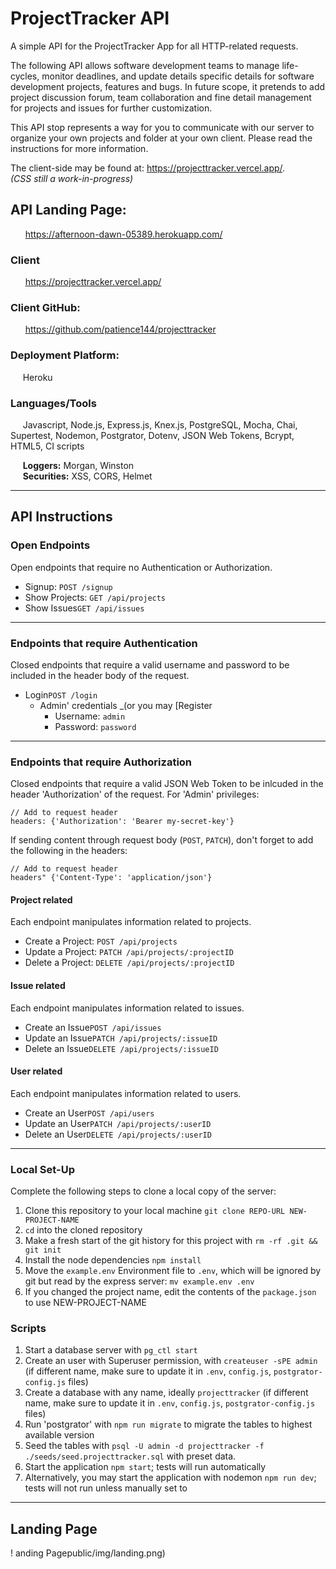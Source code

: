 # ProjectTracker API

A simple API for the ProjectTracker App for all HTTP-related requests.

The following API allows software development teams to manage life-cycles, monitor deadlines, and update details specific details for software development projects, features and bugs. In future scope, it pretends to add project discussion forum, team collaboration and fine detail management for projects and issues for further customization.

This API stop represents a way for you to communicate with our server to organize your own projects and folder at your own client. Please read the instructions for more information.

The client-side may be found at: https://projecttracker.vercel.app/. \
_(CSS still a work-in-progress)_

## API Landing Page:

&nbsp;&nbsp;&nbsp;&nbsp;&nbsp; https://afternoon-dawn-05389.herokuapp.com/

### Client

&nbsp;&nbsp;&nbsp;&nbsp;&nbsp; https://projecttracker.vercel.app/

### Client GitHub:

&nbsp;&nbsp;&nbsp;&nbsp;&nbsp; https://github.com/patience144/projecttracker

### Deployment Platform:

&nbsp;&nbsp;&nbsp;&nbsp;&nbsp;Heroku

### Languages/Tools

&nbsp;&nbsp;&nbsp;&nbsp;&nbsp;Javascript, Node.js, Express.js, Knex.js, PostgreSQL, Mocha, Chai, Supertest, Nodemon, Postgrator, Dotenv, JSON Web Tokens, Bcrypt, HTML5, CI scripts

&nbsp;&nbsp;&nbsp;&nbsp;&nbsp;**Loggers:** Morgan, Winston \
&nbsp;&nbsp;&nbsp;&nbsp;&nbsp;**Securities:** XSS, CORS, Helmet

---

## API Instructions

### Open Endpoints

Open endpoints that require no Authentication or Authorization.

- Signup: `POST /signup`
- Show Projects: `GET /api/projects`
- Show Issues`GET /api/issues`

---

### Endpoints that require Authentication

Closed endpoints that require a valid username and password to be included in the header body of the request.

- Login`POST /login`
  - Admin' credentials \_(or you may [Register
    - Username: `admin`
    - Password: `password`

---

### Endpoints that require Authorization

Closed endpoints that require a valid JSON Web Token to be inlcuded in the header 'Authorization' of the request. For 'Admin' privileges:

```
// Add to request header
headers: {'Authorization': 'Bearer my-secret-key'}
```

If sending content through request body (`POST`, `PATCH`), don't forget to add the following in the headers:

```
// Add to request header
headers" {'Content-Type': 'application/json'}
```

#### Project related

Each endpoint manipulates information related to projects.

- Create a Project: `POST /api/projects`
- Update a Project: `PATCH /api/projects/:projectID`
- Delete a Project: `DELETE /api/projects/:projectID`

#### Issue related

Each endpoint manipulates information related to issues.

- Create an Issue`POST /api/issues`
- Update an Issue`PATCH /api/projects/:issueID`
- Delete an Issue`DELETE /api/projects/:issueID`

#### User related

Each endpoint manipulates information related to users.

- Create an User`POST /api/users`
- Update an User`PATCH /api/projects/:userID`
- Delete an User`DELETE /api/projects/:userID`

---

### Local Set-Up

Complete the following steps to clone a local copy of the server:

1. Clone this repository to your local machine `git clone REPO-URL NEW-PROJECT-NAME`
2. `cd` into the cloned repository
3. Make a fresh start of the git history for this project with `rm -rf .git && git init`
4. Install the node dependencies `npm install`
5. Move the `example.env` Environment file to `.env`, which will be ignored by git but read by the express server: `mv example.env .env`
6. If you changed the project name, edit the contents of the `package.json` to use NEW-PROJECT-NAME

### Scripts

1. Start a database server with `pg_ctl start`
2. Create an user with Superuser permission, with `createuser -sPE admin` (if different name, make sure to update it in `.env`, `config.js`, `postgrator-config.js` files)
3. Create a database with any name, ideally `projecttracker` (if different name, make sure to update it in `.env`, `config.js`, `postgrator-config.js` files)
4. Run 'postgrator' with `npm run migrate` to migrate the tables to highest available version
5. Seed the tables with `psql -U admin -d projecttracker -f ./seeds/seed.projecttracker.sql` with preset data.
6. Start the application `npm start`; tests will run automatically
7. Alternatively, you may start the application with nodemon `npm run dev`; tests will not run unless manually set to

---

## Landing Page

! anding Pagepublic/img/landing.png)
